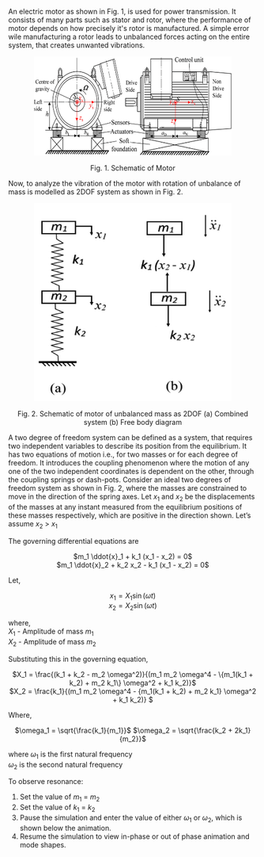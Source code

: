 An electric motor as shown in Fig. 1, is used for power transmission. It consists of many parts such as stator and rotor, where the performance of motor depends on how precisely it's rotor is manufactured.
A simple error wile manufacturing a rotor leads to unbalanced forces acting on the entire system, that creates unwanted vibrations.

<center>
<img src="images/3.png" height="200" width="400"/>

Fig. 1. Schematic of Motor
</center>

Now, to analyze the vibration of the motor with rotation of unbalance of mass is modelled as 2DOF system as shown in Fig. 2.
<center>
<img src="images/4.jpg" height="400" width="400"/>

Fig. 2. Schematic of motor of unbalanced mass as 2DOF (a) Combined system (b) Free body diagram

</center>

A two degree of freedom system can be defined as a system, that requires two independent variables to describe its position from the equilibrium. It has two equations of motion i.e., for two masses or for each degree of freedom. It introduces the coupling phenomenon where the motion of any one of the two independent coordinates is dependent on the other, through the coupling springs or dash-pots.
Consider an ideal two degrees of freedom system as shown in Fig. 2, where the masses are constrained to move in the direction of the spring axes. Let $x_1$ and $x_2$ be the displacements of the masses at any instant measured from the equilibrium positions of these masses respectively, which are positive in the direction shown. Let’s assume $x_2$ > $x_1$

The governing differential equations are
<center>

<!-- ![](images/11.png) -->

$m_1 \ddot{x}_1 + k_1 (x_1 - x_2) = 0$  
$m_1 \ddot{x}_2 + k_2 x_2 - k_1 (x_1 - x_2) = 0$

</center>
Let,
<center>

<!-- ![](images/12.png) -->

$x_1 = X_1 \sin(\omega t)$   
$x_2 = X_2 \sin(\omega t)$

</center>

where,   
$X_1$ - Amplitude of mass $m_1$  
$X_2$ - Amplitude of mass $m_2$  

Substituting this in the governing equation,

<center>

<!-- ![](images/5.png) -->
<!-- ![](images/6.png) -->

$X_1 = \frac{(k_1 + k_2 - m_2 \omega^2)}{(m_1 m_2 \omega^4 - \{m_1(k_1 + k_2) + m_2 k_1\} \omega^2 + k_1 k_2)}$  
$X_2 = \frac{k_1}{(m_1 m_2 \omega^4 - \{m_1(k_1 + k_2) + m_2 k_1\} \omega^2 + k_1 k_2)}
$  


</center>

Where,

<center>

<!-- ![](images/8.png) -->

$\omega_1 = \sqrt{\frac{k_1}{m_1}}$ $\omega_2 = \sqrt{\frac{k_2 + 2k_1}{m_2}}$


<!-- ![](images/9.png) -->

</center>

where $\omega_1$ is the first natural frequency  
$\omega_2$ is the second natural frequency

To observe resonance:
1. Set the value of $m_1$ = $m_2$
2. Set the value of $k_1$ = $k_2$
3. Pause the simulation and enter the value of either $\omega_1$ or $\omega_2$, which is shown below the animation.
4. Resume the simulation to view in-phase or out of phase animation and mode shapes.
